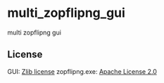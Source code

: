 # multi_zopflipng_gui

multi zopflipng gui

## License

GUI: [Zlib license](LICENSE)
zopflipng.exe: [Apache License 2.0](zopflipng.COPYING)

